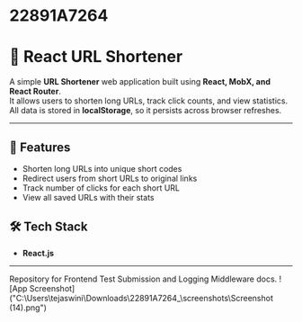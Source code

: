 # 22891A7264
# 🔗 React URL Shortener

A simple **URL Shortener** web application built using **React, MobX, and React Router**.  
It allows users to shorten long URLs, track click counts, and view statistics.  
All data is stored in **localStorage**, so it persists across browser refreshes.

---

## 🚀 Features
- Shorten long URLs into unique short codes
- Redirect users from short URLs to original links
- Track number of clicks for each short URL
- View all saved URLs with their stats

## 🛠️ Tech Stack
- **React.js**

---




Repository for Frontend Test Submission and Logging Middleware docs.
![App Screenshot]("C:\Users\tejaswini\Downloads\22891A7264_\screenshots\Screenshot (14).png")
